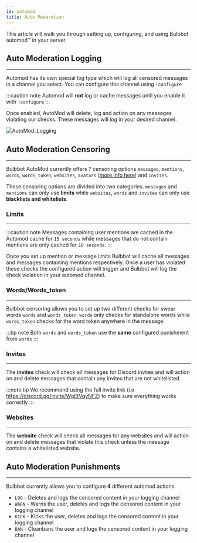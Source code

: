 ```yaml
---
id: automod
title: Auto Moderation
---
```


This article will walk you through setting up, configuring, and using Bulbbot automod™️ in your server.

## Auto Moderation Logging
---
Automod has its own special log type which will log all censored messages in a channel you select. You can configure this channel using `!configure`

:::caution note
Automod will **not** log or cache messages until you enable it with `!configure`
:::

Once enabled, AutoMod will delete, log and action on any messages violating our checks. These messages will log in your desired channel.

![AutoMod_Logging](../assets/Configuration/Automod.png)

## Auto Moderation Censoring
---
Bulbbot AutoMod currently offers `7` censoring options `messages`, `mentions`, `words`, `words_token`, `websites`, `avatars` ([more info here](avatar-banning.md)) and `invites`.

These censoring options are divided into two categories. `messages` and `mentions` can only use **limits** while `websites`, `words` and `invites` can only use **blacklists and whitelists**. 

### Limits
---
:::caution note
Messages containing user mentions are cached in the Automod cache for `15 seconds` while messages that do not contain mentions are only cached for `10 seconds`.
:::

Once you set up mention or message limits Bulbbot will cache all messages and messages containing mentions respectively. Once a user has
violated these checks the configured action will trigger and Bulbbot will log the check violation in your automod channel.


### Words/Words_token
---
Bulbbot censoring allows you to set up two different checks for swear words `words` and `words_token`.
`words` only checks for standalone words while `words_token` checks for the word token anywhere in the message.

:::tip note
Both `words` and `words_token` use the **same** configured punishment from `words`
:::

### Invites
---
The **invites** check will check all messages for Discord invites and will action on and delete messages that contain any invites that are not whitelisted.

:::note tip
We recommend using the full invite link (i.e https://discord.gg/invite/WgEtVqyNFZ) to make sure everything works correctly
:::
### Websites
---
The **website** check will check all messages for any websites and will action on and delete messages that violate this check unless the message contains a whitelisted website.

## Auto Moderation Punishments
---
Bulbbot currently allows you to configure **4** different automod actions.
* `LOG` - Deletes and logs the censored content in your logging channel
* `WARN` - Warns the user, deletes and logs the censored content in your logging channel
* `KICK` - Kicks the user, deletes and logs the censored content in your logging channel
* `BAN` - Cleanbans the user and logs the censored content in your logging channel
